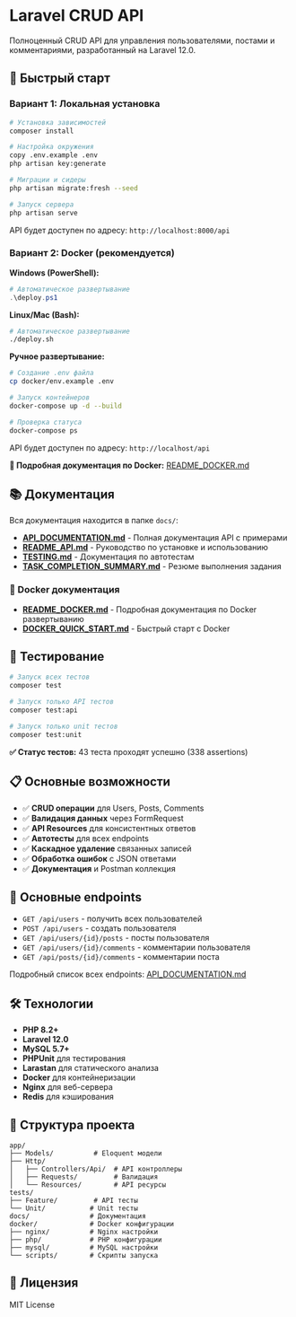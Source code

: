# Laravel CRUD API

Полноценный CRUD API для управления пользователями, постами и комментариями, разработанный на Laravel 12.0.

## 🚀 Быстрый старт

### Вариант 1: Локальная установка

```bash
# Установка зависимостей
composer install

# Настройка окружения
copy .env.example .env
php artisan key:generate

# Миграции и сидеры
php artisan migrate:fresh --seed

# Запуск сервера
php artisan serve
```

API будет доступен по адресу: `http://localhost:8000/api`

### Вариант 2: Docker (рекомендуется)

**Windows (PowerShell):**
```powershell
# Автоматическое развертывание
.\deploy.ps1
```

**Linux/Mac (Bash):**
```bash
# Автоматическое развертывание
./deploy.sh
```

**Ручное развертывание:**
```bash
# Создание .env файла
cp docker/env.example .env

# Запуск контейнеров
docker-compose up -d --build

# Проверка статуса
docker-compose ps
```

API будет доступен по адресу: `http://localhost/api`

**📖 Подробная документация по Docker:** [README_DOCKER.md](README_DOCKER.md)

## 📚 Документация

Вся документация находится в папке `docs/`:

- **[API_DOCUMENTATION.md](docs/API_DOCUMENTATION.md)** - Полная документация API с примерами
- **[README_API.md](docs/README_API.md)** - Руководство по установке и использованию
- **[TESTING.md](docs/TESTING.md)** - Документация по автотестам
- **[TASK_COMPLETION_SUMMARY.md](docs/TASK_COMPLETION_SUMMARY.md)** - Резюме выполнения задания

### 🐳 Docker документация

- **[README_DOCKER.md](README_DOCKER.md)** - Подробная документация по Docker развертыванию
- **[DOCKER_QUICK_START.md](DOCKER_QUICK_START.md)** - Быстрый старт с Docker

## 🧪 Тестирование

```bash
# Запуск всех тестов
composer test

# Запуск только API тестов
composer test:api

# Запуск только unit тестов
composer test:unit
```

**✅ Статус тестов:** 43 теста проходят успешно (338 assertions)

## 📋 Основные возможности

- ✅ **CRUD операции** для Users, Posts, Comments
- ✅ **Валидация данных** через FormRequest
- ✅ **API Resources** для консистентных ответов
- ✅ **Автотесты** для всех endpoints
- ✅ **Каскадное удаление** связанных записей
- ✅ **Обработка ошибок** с JSON ответами
- ✅ **Документация** и Postman коллекция

## 🔗 Основные endpoints

- `GET /api/users` - получить всех пользователей
- `POST /api/users` - создать пользователя
- `GET /api/users/{id}/posts` - посты пользователя
- `GET /api/users/{id}/comments` - комментарии пользователя
- `GET /api/posts/{id}/comments` - комментарии поста

Подробный список всех endpoints: [API_DOCUMENTATION.md](docs/API_DOCUMENTATION.md)

## 🛠 Технологии

- **PHP 8.2+**
- **Laravel 12.0**
- **MySQL 5.7+**
- **PHPUnit** для тестирования
- **Larastan** для статического анализа
- **Docker** для контейнеризации
- **Nginx** для веб-сервера
- **Redis** для кэширования

## 📁 Структура проекта

```
app/
├── Models/          # Eloquent модели
├── Http/
│   ├── Controllers/Api/  # API контроллеры
│   ├── Requests/         # Валидация
│   └── Resources/        # API ресурсы
tests/
├── Feature/         # API тесты
└── Unit/           # Unit тесты
docs/               # Документация
docker/             # Docker конфигурации
├── nginx/          # Nginx настройки
├── php/            # PHP конфигурации
├── mysql/          # MySQL настройки
└── scripts/        # Скрипты запуска
```

## 📄 Лицензия

MIT License
